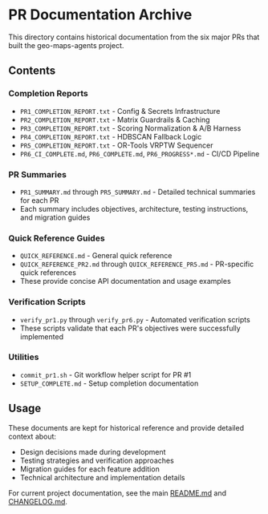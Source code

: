 # PR Documentation Archive

This directory contains historical documentation from the six major PRs that built the geo-maps-agents project.

## Contents

### Completion Reports
- `PR1_COMPLETION_REPORT.txt` - Config & Secrets Infrastructure
- `PR2_COMPLETION_REPORT.txt` - Matrix Guardrails & Caching
- `PR3_COMPLETION_REPORT.txt` - Scoring Normalization & A/B Harness
- `PR4_COMPLETION_REPORT.txt` - HDBSCAN Fallback Logic
- `PR5_COMPLETION_REPORT.txt` - OR-Tools VRPTW Sequencer
- `PR6_CI_COMPLETE.md`, `PR6_COMPLETE.md`, `PR6_PROGRESS*.md` - CI/CD Pipeline

### PR Summaries
- `PR1_SUMMARY.md` through `PR5_SUMMARY.md` - Detailed technical summaries for each PR
- Each summary includes objectives, architecture, testing instructions, and migration guides

### Quick Reference Guides
- `QUICK_REFERENCE.md` - General quick reference
- `QUICK_REFERENCE_PR2.md` through `QUICK_REFERENCE_PR5.md` - PR-specific quick references
- These provide concise API documentation and usage examples

### Verification Scripts
- `verify_pr1.py` through `verify_pr6.py` - Automated verification scripts
- These scripts validate that each PR's objectives were successfully implemented

### Utilities
- `commit_pr1.sh` - Git workflow helper script for PR #1
- `SETUP_COMPLETE.md` - Setup completion documentation

## Usage

These documents are kept for historical reference and provide detailed context about:
- Design decisions made during development
- Testing strategies and verification approaches
- Migration guides for each feature addition
- Technical architecture and implementation details

For current project documentation, see the main [README.md](../../README.md) and [CHANGELOG.md](../../CHANGELOG.md).
